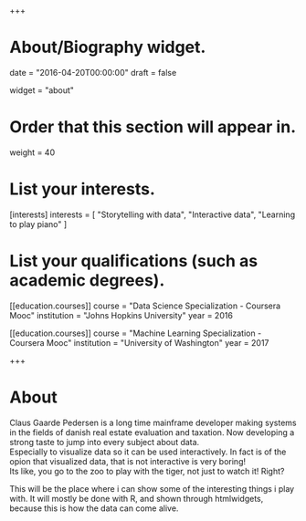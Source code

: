 +++
# About/Biography widget.

date = "2016-04-20T00:00:00"
draft = false

widget = "about"

# Order that this section will appear in.
weight = 40

# List your interests.
[interests]
  interests = [
    "Storytelling with data",
    "Interactive data",
    "Learning to play piano"
  ]

# List your qualifications (such as academic degrees).
[[education.courses]]
  course = "Data Science Specialization - Coursera Mooc"
  institution = "Johns Hopkins University"
  year = 2016

[[education.courses]]
  course = "Machine Learning Specialization - Coursera Mooc"
  institution = "University of Washington"
  year = 2017

+++

# About

Claus Gaarde Pedersen is a long time mainframe developer making systems in the fields of danish real estate evaluation and taxation. Now developing a strong taste to jump into every subject about data.   
Especially to visualize data so it can be used interactively. In fact is of the opion that visualized data, that is not interactive is very boring!  
Its like, you go to the zoo to play with the tiger, not just to watch it! Right?  

This will be the place where i can show some of the interesting things i play with. It will mostly be done with R, and shown through htmlwidgets, because this is how the data can come alive.
